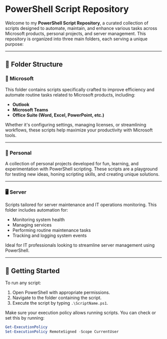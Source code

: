 # PowerShell Script Repository

Welcome to my **PowerShell Script Repository**, a curated collection of scripts designed to automate, maintain, and enhance various tasks across Microsoft products, personal projects, and server management. This repository is organized into three main folders, each serving a unique purpose:

---

## 📁 Folder Structure

### 🏢 Microsoft
This folder contains scripts specifically crafted to improve efficiency and automate routine tasks related to Microsoft products, including:
- **Outlook**
- **Microsoft Teams**
- **Office Suite (Word, Excel, PowerPoint, etc.)**

Whether it's configuring settings, managing licenses, or streamlining workflows, these scripts help maximize your productivity with Microsoft tools.

---

### 🎯 Personal
A collection of personal projects developed for fun, learning, and experimentation with PowerShell scripting. These scripts are a playground for testing new ideas, honing scripting skills, and creating unique solutions.

---

### 🖥️ Server
Scripts tailored for server maintenance and IT operations monitoring. This folder includes automation for:
- Monitoring system health
- Managing services
- Performing routine maintenance tasks
- Tracking and logging system events

Ideal for IT professionals looking to streamline server management using PowerShell.

---

## 🚀 Getting Started

To run any script:
1. Open PowerShell with appropriate permissions.
2. Navigate to the folder containing the script.
3. Execute the script by typing `.\ScriptName.ps1`.

Make sure your execution policy allows running scripts. You can check or set this by running:

```powershell
Get-ExecutionPolicy
Set-ExecutionPolicy RemoteSigned -Scope CurrentUser
